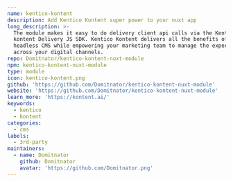 ```yaml
---
name: kentico-kontent
description: Add Kentico Kontent super power to your nuxt app
long_description: >-
  The module makes it easy to do delivery client api calls via the Kentico
  kontent Delivery JS SDK. Kentico Kontent delivers all the benefits of a
  headless CMS while empowering your marketing team to manage the experience
  across your digital channels.
repo: Domitnator/kentico-kontent-nuxt-module
npm: kentico-kontent-nuxt-module
type: module
icon: kentico-kontent.png
github: 'https://github.com/Domitnator/kentico-kontent-nuxt-module'
website: 'https://github.com/Domitnator/kentico-kontent-nuxt-module'
learn_more: 'https://kontent.ai/'
keywords:
  - kentico
  - kontent
categories:
  - cms
labels:
  - 3rd-party
maintainers:
  - name: Domitnator
    github: Domitnator
    avatar: 'https://github.com/Domitnator.png'
---
```

